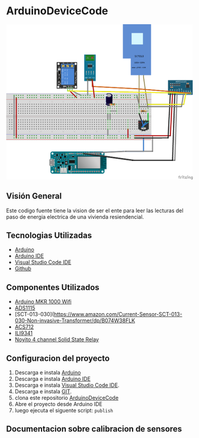 # ArduinoDeviceCode
![Screenshot](semantica.png)
## Visión General

Este codigo fuente tiene la vision de ser el ente para leer las lecturas del paso de energia electrica de una vivienda resiendencial. 
## Tecnologias Utilizadas

* [Arduino](https://www.arduino.cc/)
* [Arduino IDE](https://www.arduino.cc)
* [Visual Studio Code IDE](https://code.visualstudio.com/)
* [Github](https://github.com)
## Componentes Utilizados 
* [Arduino MKR 1000 Wifi](https://store.arduino.cc/usa/arduino-mkr1000 )
* [ADS1115](https://www.adafruit.com/product/1085)
* [SCT-013-030](https://www.amazon.com/Current-Sensor-SCT-013-030-Non-invasive-Transformer/dp/B074W38FLK
* [ACS712](https://www.sparkfun.com/datasheets/BreakoutBoards/0712.pdf)
* [ILI9341](https://cdn-shop.adafruit.com/datasheets/ILI9341.pdf)
* [Noyito 4 channel Solid State Relay](https://www.amazon.com/NOYITO-High-level-Automation-Industrial-Modification/dp/B07BLL4HFD)

## Configuracion del proyecto

1. Descarga e instala [Arduino](https://www.arduino.cc/)
2. Descarga e instala [Arduino IDE](https://www.arduino.cc)
3. Descarga e instala [Visual Studio Code IDE](https://code.visualstudio.com/).
4. Descarga e instala [GIT](https://git-scm.com/).
5. clona este repositorio [ArduinoDeviceCode](https://github.com/cb161769/ArduinoDeviceCode)
6. Abre el proyecto desde Arduino IDE
7. luego ejecuta el siguente 
script: `publish`
## Documentacion sobre calibracion de sensores 
